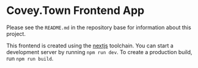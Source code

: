 # Covey.Town Frontend App

Please see the `README.md` in the repository base for information about this project.

This frontend is created using the [nextjs](https://nextjs.org) toolchain. You
can start a development server by running `npm run dev`. To create a production build, run
`npm run build`.
